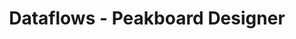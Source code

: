 ---
layout: category_landing
category_landing: dataflows
title: Dataflows - Peakboard Designer
lang: en
weight: 1000002
ref: flow-1000002
hide_in_menu: true
---